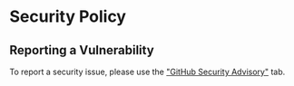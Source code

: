 # Security Policy

## Reporting a Vulnerability

To report a security issue, please use the ["GitHub Security Advisory"](https://github.com/spyridonasp/secretsanta/security/advisories/new) tab.
